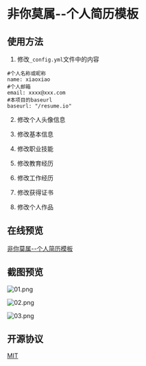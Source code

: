 # 非你莫属--个人简历模板

## 使用方法

1. 修改`_config.yml`文件中的内容

```
#个人名称或昵称
name: xiaoxiao
#个人邮箱
email: xxxx@xxx.com
#本项目的baseurl
baseurl: "/resume.io"
```
2. 修改个人头像信息

3. 修改基本信息

4. 修改职业技能

5. 修改教育经历

6. 修改工作经历

7. 修改获得证书

8. 修改个人作品

## 在线预览

[非你莫属--个人简历模板](http://xiaodan_yu.gitee.io/resume.io)

## 截图预览

![01.png](http://xiaodan_yu.gitee.io/resume.io/snapshot/01.png)

![02.png](http://xiaodan_yu.gitee.io/resume.io/snapshot/02.png)

![03.png](http://xiaodan_yu.gitee.io/resume.io/snapshot/03.png)

## 开源协议
[MIT](https://gitee.com/xiaodan_yu/resume.io/blob/master/LICENSE)
